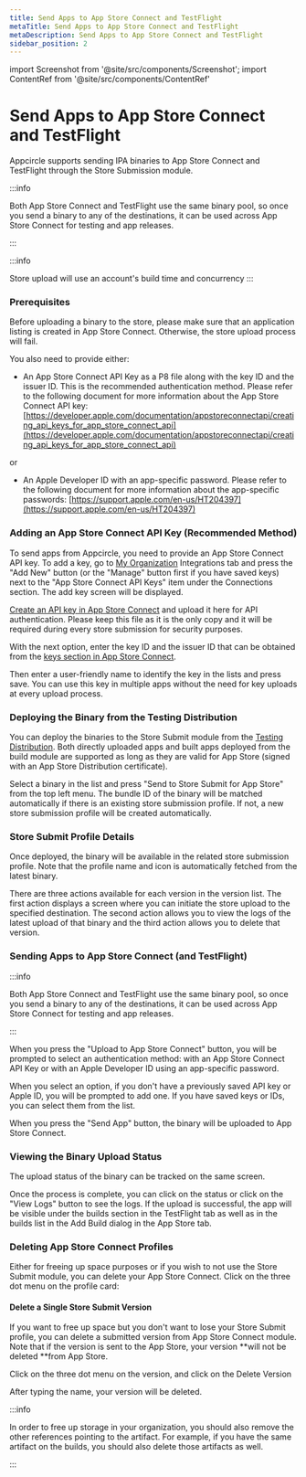 ```yaml
---
title: Send Apps to App Store Connect and TestFlight
metaTitle: Send Apps to App Store Connect and TestFlight
metaDescription: Send Apps to App Store Connect and TestFlight
sidebar_position: 2
---
```


import Screenshot from '@site/src/components/Screenshot';
import ContentRef from '@site/src/components/ContentRef'

# Send Apps to App Store Connect and TestFlight

Appcircle supports sending IPA binaries to App Store Connect and TestFlight through the Store Submission module.

:::info

Both App Store Connect and TestFlight use the same binary pool, so once you send a binary to any of the destinations, it can be used across App Store Connect for testing and app releases.

:::

:::info

Store upload will use an account's build time and concurrency
:::


### Prerequisites

Before uploading a binary to the store, please make sure that an application listing is created in App Store Connect. Otherwise, the store upload process will fail.

You also need to provide either:

- An App Store Connect API Key as a P8 file along with the key ID and the issuer ID. This is the recommended authentication method. Please refer to the following document for more information about the App Store Connect API key:\
  [https://developer.apple.com/documentation/appstoreconnectapi/creating_api_keys_for_app_store_connect_api](https://developer.apple.com/documentation/appstoreconnectapi/creating_api_keys_for_app_store_connect_api)

or

- An Apple Developer ID with an app-specific password. Please refer to the following document for more information about the app-specific passwords: [https://support.apple.com/en-us/HT204397](https://support.apple.com/en-us/HT204397)

### Adding an App Store Connect API Key (Recommended Method)

To send apps from Appcircle, you need to provide an App Store Connect API key. To add a key, go to [My Organization](../account/my-organization.md) Integrations tab and press the "Add New" button (or the "Manage" button first if you have saved keys) next to the "App Store Connect API Keys" item under the Connections section. The add key screen will be displayed.

[Create an API key in App Store Connect](https://developer.apple.com/documentation/appstoreconnectapi/creating_api_keys_for_app_store_connect_api) and upload it here for API authentication. Please keep this file as it is the only copy and it will be required during every store submission for security purposes.

With the next option, enter the key ID and the issuer ID that can be obtained from the [keys section in App Store Connect](https://appstoreconnect.apple.com/access/api).

Then enter a user-friendly name to identify the key in the lists and press save. You can use this key in multiple apps without the need for key uploads at every upload process.

<Screenshot url='https://cdn.appcircle.io/docs/assets/image (93).png' />

### Deploying the Binary from the Testing Distribution

You can deploy the binaries to the Store Submit module from the [Testing Distribution](../distribute/create-or-select-a-distribution-profile.md). Both directly uploaded apps and built apps deployed from the build module are supported as long as they are valid for App Store (signed with an App Store Distribution certificate).

Select a binary in the list and press "Send to Store Submit for App Store" from the top left menu. The bundle ID of the binary will be matched automatically if there is an existing store submission profile. If not, a new store submission profile will be created automatically.

<Screenshot url='https://cdn.appcircle.io/docs/assets/image (84).png' />

### Store Submit Profile Details

Once deployed, the binary will be available in the related store submission profile. Note that the profile name and icon is automatically fetched from the latest binary.

There are three actions available for each version in the version list. The first action displays a screen where you can initiate the store upload to the specified destination. The second action allows you to view the logs of the latest upload of that binary and the third action allows you to delete that version.

<Screenshot url='https://cdn.appcircle.io/docs/assets/image (95).png' />

###

### Sending Apps to App Store Connect (and TestFlight)

:::info

Both App Store Connect and TestFlight use the same binary pool, so once you send a binary to any of the destinations, it can be used across App Store Connect for testing and app releases.

:::

When you press the "Upload to App Store Connect" button, you will be prompted to select an authentication method: with an App Store Connect API Key or with an Apple Developer ID using an app-specific password.

When you select an option, if you don't have a previously saved API key or Apple ID, you will be prompted to add one. If you have saved keys or IDs, you can select them from the list.

When you press the "Send App" button, the binary will be uploaded to App Store Connect.

<Screenshot url='https://cdn.appcircle.io/docs/assets/image (96).png' />

### Viewing the Binary Upload Status

The upload status of the binary can be tracked on the same screen.

Once the process is complete, you can click on the status or click on the "View Logs" button to see the logs. If the upload is successful, the app will be visible under the builds section in the TestFlight tab as well as in the builds list in the Add Build dialog in the App Store tab.

<Screenshot url='https://cdn.appcircle.io/docs/assets/image (88).png' />

### Deleting App Store Connect Profiles

Either for freeing up space purposes or if you wish to not use the Store Submit module, you can delete your App Store Connect. Click on the three dot menu on the profile card:

<Screenshot url='https://cdn.appcircle.io/docs/assets/storesubmit-appstore-delete.png' />

#### Delete a Single Store Submit Version

If you want to free up space but you don't want to lose your Store Submit profile, you can delete a submitted version from App Store Connect module. Note that if the version is sent to the App Store, your version **will not be deleted **from App Store.

Click on the three dot menu on the version, and click on the Delete Version

<Screenshot url='https://cdn.appcircle.io/docs/assets/storesubmit-appstore-version-delete.png' />

After typing the name, your version will be deleted.

:::info

In order to free up storage in your organization, you should also remove the other references pointing to the artifact. For example, if you have the same artifact on the builds, you should also delete those artifacts as well.

:::
